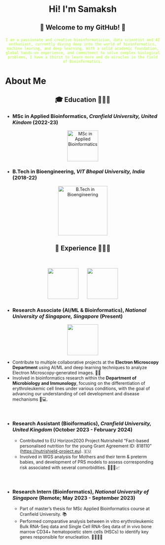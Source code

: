 # <p align="center">Hi! I'm Samaksh</p>


## <p align="center">👾 Welcome to my GitHub! 👾</p> 
<p align="center"><code style="color : greenyellow;">I am a passionate and creative bioinformatician, data scientist and AI enthusiast, currently diving deep into the world of bioinformatics, machine learing, and deep learning. With a solid academic foundation, global hands-on experience, and commitment to solve complex biological problems, I have a thirst to learn more and do miracles in the field of Bioinformatics.</code></p>




# About Me

## <p align="center">🎓 **Education** 👨🏻‍🎓</p>


- ### **MSc in Applied Bioinformatics**, *Cranfield University, United Kindom* (2022-23)
<div align="center">
  <img src="https://github.com/user-attachments/assets/354790f3-9d8b-4afa-b037-30a8d2be0335" alt="MSc in Applied Bioinformatics" width="100"/>
</div>

- ### **B.Tech in Bioengineering**, *VIT Bhopal University, India* (2018-22)
<div align="center">
  <img src="https://github.com/user-attachments/assets/ffe1122a-3705-4e1a-9dad-e5e84c6a28de" alt="B.Tech in Bioengineering" width="160"/>
</div>


## <p align="center">🚀 **Experience** 👨🏻‍💻</p>
<br>

<p align="center">
  <img src="https://github.com/user-attachments/assets/1a01dd4e-c244-466d-8932-bec236457ca0" width="100" />&nbsp;&nbsp;&nbsp;&nbsp;&nbsp;&nbsp;
  <img src="https://github.com/user-attachments/assets/354790f3-9d8b-4afa-b037-30a8d2be0335" width="100" />
</p>



- ### **Research Associate (AI/ML & Bioinformatics)**, *National University of Singapore, Singapore*  (Present)
<p align="center">
  <img src="https://github.com/user-attachments/assets/1a01dd4e-c244-466d-8932-bec236457ca0" width="100" />
</p>

  - Contribute to multiple collaborative projects at the **Electron Microscopy Department** using AI/ML and deep learning techniques to analyze Electron Microscopy-generated images. 🔬🦠
  - Involved in bioinformatics research within the **Department of Microbiology and Immunology**, focusing on the differentiation of erythroleukemic cell lines under various conditions, with the goal of advancing our understanding of cell development and disease mechanisms 🧬💻.
  
<br>

- ### **Research Assistant (Bioiformatics)**, *Cranfield University, United Kingdom*  (October 2023 - February 2024)

  - Contributed to EU Horizon2020 Project Nutrisheild “Fact-based personalised nutrition for
the young Grant Agreement ID: 818110” (https://nutrishield-project.eu). 🇪🇺
  - Involved in WGS analysis for Mothers and their term & preterm babies, and development of PRS models to assess corresponding risk associated with several comorbidities. 🧑‍🧒🧬📈
  
 <br>

- ### **Research Intern (Bioinformatics)**, *National University of Singapore*  (Remote; May 2023 - September 2023)

  - Part of master’s thesis for MSc Applied Bioinformatics course at Cranfield University. 📚
  - Performed comparative analysis between in vitro erythroleukemic Bulk RNA-Seq data and Single Cell RNA-Seq data of in vivo bone marrow CD34+ hematopoietic stem cells (HSCs) to identify key genes responsible for enucleation. 🧬👨🏻‍💻
 
